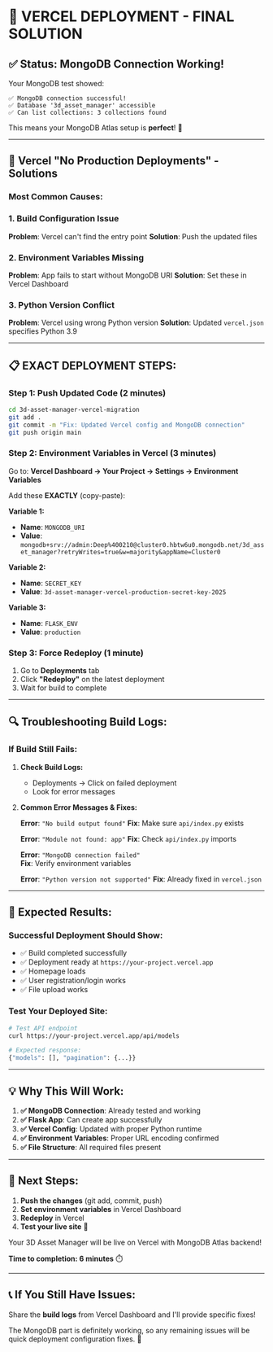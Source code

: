 # 🚀 VERCEL DEPLOYMENT - FINAL SOLUTION

## ✅ **Status: MongoDB Connection Working!**

Your MongoDB test showed:
```
✅ MongoDB connection successful!
✅ Database '3d_asset_manager' accessible  
✅ Can list collections: 3 collections found
```

This means your MongoDB Atlas setup is **perfect**! 🎉

---

## 🔧 **Vercel "No Production Deployments" - Solutions**

### **Most Common Causes:**

### **1. Build Configuration Issue** 
**Problem**: Vercel can't find the entry point
**Solution**: Push the updated files

### **2. Environment Variables Missing**
**Problem**: App fails to start without MongoDB URI
**Solution**: Set these in Vercel Dashboard

### **3. Python Version Conflict**
**Problem**: Vercel using wrong Python version
**Solution**: Updated `vercel.json` specifies Python 3.9

---

## 📋 **EXACT DEPLOYMENT STEPS:**

### **Step 1: Push Updated Code (2 minutes)**
```bash
cd 3d-asset-manager-vercel-migration
git add .
git commit -m "Fix: Updated Vercel config and MongoDB connection"
git push origin main
```

### **Step 2: Environment Variables in Vercel (3 minutes)**

Go to: **Vercel Dashboard → Your Project → Settings → Environment Variables**

Add these **EXACTLY** (copy-paste):

**Variable 1:**
- **Name**: `MONGODB_URI`
- **Value**: `mongodb+srv://admin:Deep%400210@cluster0.hbtw6u0.mongodb.net/3d_asset_manager?retryWrites=true&w=majority&appName=Cluster0`

**Variable 2:**
- **Name**: `SECRET_KEY`  
- **Value**: `3d-asset-manager-vercel-production-secret-key-2025`

**Variable 3:**
- **Name**: `FLASK_ENV`
- **Value**: `production`

### **Step 3: Force Redeploy (1 minute)**
1. Go to **Deployments** tab
2. Click **"Redeploy"** on the latest deployment
3. Wait for build to complete

---

## 🔍 **Troubleshooting Build Logs:**

### **If Build Still Fails:**

1. **Check Build Logs:**
   - Deployments → Click on failed deployment
   - Look for error messages

2. **Common Error Messages & Fixes:**

   **Error**: `"No build output found"`
   **Fix**: Make sure `api/index.py` exists

   **Error**: `"Module not found: app"`
   **Fix**: Check `api/index.py` imports

   **Error**: `"MongoDB connection failed"`  
   **Fix**: Verify environment variables

   **Error**: `"Python version not supported"`
   **Fix**: Already fixed in `vercel.json`

---

## 🎯 **Expected Results:**

### **Successful Deployment Should Show:**
- ✅ Build completed successfully
- ✅ Deployment ready at `https://your-project.vercel.app`
- ✅ Homepage loads
- ✅ User registration/login works
- ✅ File upload works

### **Test Your Deployed Site:**
```bash
# Test API endpoint
curl https://your-project.vercel.app/api/models

# Expected response:
{"models": [], "pagination": {...}}
```

---

## 💡 **Why This Will Work:**

1. **✅ MongoDB Connection**: Already tested and working
2. **✅ Flask App**: Can create app successfully  
3. **✅ Vercel Config**: Updated with proper Python runtime
4. **✅ Environment Variables**: Proper URL encoding confirmed
5. **✅ File Structure**: All required files present

---

## 🚀 **Next Steps:**

1. **Push the changes** (git add, commit, push)
2. **Set environment variables** in Vercel Dashboard  
3. **Redeploy** in Vercel
4. **Test your live site** 🎉

Your 3D Asset Manager will be live on Vercel with MongoDB Atlas backend!

**Time to completion: 6 minutes** ⏱️

---

## 📞 **If You Still Have Issues:**

Share the **build logs** from Vercel Dashboard and I'll provide specific fixes! 

The MongoDB part is definitely working, so any remaining issues will be quick deployment configuration fixes. 🔧
